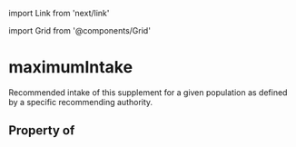 import Link from 'next/link'
  
import Grid from '@components/Grid'

# maximumIntake

Recommended intake of this supplement for a given population as defined by a specific recommending authority.

## Property of



